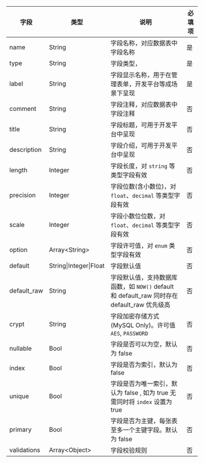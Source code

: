 
| 字段        | 类型                   | 说明                                                                                        | 必填项 |
| ----------- | ---------------------- | ------------------------------------------------------------------------------------------- | ------ |
| name        | String                 | 字段名称，对应数据表中字段名称                                                              | 是     |
| type        | String                 | 字段类型，                                                                                  | 是     |
| label       | String                 | 字段显示名称，用于在管理表单，开发平台等成场景下呈现                                        | 是     |
| comment     | String                 | 字段注释，对应数据表中字段注释                                                              | 否     |
| title       | String                 | 字段标题，可用于开发平台中呈现                                                              | 否     |
| description | String                 | 字段介绍，可用于开发平台中呈现                                                              | 否     |
| length      | Integer                | 字段长度，对 `string` 等类型字段有效                                                        | 否     |
| precision   | Integer                | 字段位数(含小数位)，对 `float`、`decimal` 等类型字段有效                                    | 否     |
| scale       | Integer                | 字段小数位位数，对 `float`、`decimal` 等类型字段有效                                        | 否     |
| option      | Array\<String\>        | 字段许可值，对 `enum` 类型字段有效                                                          | 否     |
| default     | String\|Integer\|Float | 字段默认值                                                                                  | 否     |
| default_raw | String                 | 字段默认值，支持数据库函数，如 `NOW()` default 和 default_raw 同时存在 default_raw 优先级高 | 否     |
| crypt       | String                 | 字段加密存储方式(MySQL Only)。许可值 `AES`, `PASSWORD`                                      | 否     |
| nullable    | Bool                   | 字段是否可以为空，默认为 false                                                              | 否     |
| index       | Bool                   | 字段是否为索引，默认为 false                                                                | 否     |
| unique      | Bool                   | 字段是否为唯一索引，默认为 false , 如为 true 无需同时将 `index` 设置为 true                 | 否     |
| primary     | Bool                   | 字段是否为主键，每张表至多一个主键字段。默认为 false                                        | 否     |
| validations | Array\<Object\>        | 字段校验规则                                                                                | 否     |
